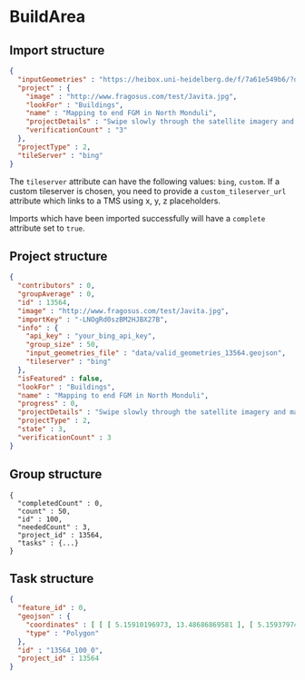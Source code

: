 # BuildArea

## Import structure

```json
{
  "inputGeometries" : "https://heibox.uni-heidelberg.de/f/7a61e549b6/?dl=1",
  "project" : {
    "image" : "http://www.fragosus.com/test/Javita.jpg",
    "lookFor" : "Buildings",
    "name" : "Mapping to end FGM in North Monduli",
    "projectDetails" : "Swipe slowly through the satellite imagery and mark anything that looks like it could be a building or village. This area has high levels of girls being subjected to FGM and child marriage.",
    "verificationCount" : "3"
  },
  "projectType" : 2,
  "tileServer" : "bing"
}
```

The `tileserver` attribute can have the following values: `bing`, `custom`. If a custom tileserver is chosen, you need to provide a `custom_tileserver_url` attribute which links to a TMS using x, y, z placeholders.

Imports which have been imported successfully will have a `complete` attribute set to `true`.


## Project structure

```json
{
  "contributors" : 0,
  "groupAverage" : 0,
  "id" : 13564,
  "image" : "http://www.fragosus.com/test/Javita.jpg",
  "importKey" : "-LNOgRd0szBM2HJBX27B",
  "info" : {
    "api_key" : "your_bing_api_key",
    "group_size" : 50,
    "input_geometries_file" : "data/valid_geometries_13564.geojson",
    "tileserver" : "bing"
  },
  "isFeatured" : false,
  "lookFor" : "Buildings",
  "name" : "Mapping to end FGM in North Monduli",
  "progress" : 0,
  "projectDetails" : "Swipe slowly through the satellite imagery and mark anything that looks like it could be a building or village. This area has high levels of girls being subjected to FGM and child marriage.",
  "projectType" : 2,
  "state" : 3,
  "verificationCount" : 3
}
```


## Group structure

```
{
  "completedCount" : 0,
  "count" : 50,
  "id" : 100,
  "neededCount" : 3,
  "project_id" : 13564,
  "tasks" : {...}
}

```


## Task structure

```json
{
  "feature_id" : 0,
  "geojson" : {
    "coordinates" : [ [ [ 5.15910196973, 13.48686869581 ], [ 5.15937974751, 13.48686869581 ], [ 5.15937974751, 13.48742425137 ], [ 5.15910196973, 13.48742425137 ], [ 5.15910196973, 13.48686869581 ] ] ],
    "type" : "Polygon"
  },
  "id" : "13564_100_0",
  "project_id" : 13564
}
```
